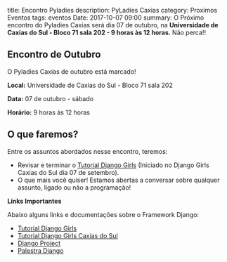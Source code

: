 title: Encontro Pyladies
description: PyLadies Caxias
category: Proximos Eventos
tags: eventos
Date: 2017-10-07 09:00
summary: O Próximo encontro do Pyladies Caxias será dia 07 de outubro, na **Universidade de Caxias do Sul - Bloco 71 sala 202  - 9 horas às 12 horas.** Não perca!!


## Encontro de Outubro

O Pyladies Caxias de outubro está marcado!

**Local:** Universidade de Caxias do Sul - Bloco 71 sala 202

**Data:**  07 de outubro - sábado

**Horário:** 9 horas às 12 horas

<!-- ## SEJA BEM-VINDA! -->

<!-- Estamos muito felizes com sua presença! <3 -->

## O que faremos?

Entre os assuntos abordados nesse encontro, teremos:

* Revisar e terminar o [Tutorial Django Girls](https://docs.google.com/document/d/15asJrEfA6FvN1jHBqYwVDWc_e1MsUo9YH_on5HYR_Cc/edit)
(Iniciado no Django Girls Caxias do Sul dia 07 de setembro).
* O que mais você quiser! Estamos abertas a conversar sobre qualquer assunto, ligado ou não a programação!

<!-- * Apresentação - Falar o nome, profissão, o que mais quiser;
* Codar - No dia 07 de setembro começamos a desenvolver o blog utilizando o Framework django. Vamos seguir a mesma dinâmica do Django Girls, seguiremos o [Tutorial Django Girls](https://docs.google.com/document/d/15asJrEfA6FvN1jHBqYwVDWc_e1MsUo9YH_on5HYR_Cc/edit). Já terminou? Ajude a pessoa que está com dificuldade. Tem dúvidas? Está com algum problema? Nos chame e tentaremos resolver. Abaixo tem alguns links que poderão ajudar.
* Temos um grupo do Whats, podemos te add, nos passe seu número.
* Temos café e biscoito <3, na sala ao  do DA ! Fique a vontade em fazer um intervalo.
* Próximo encontro? Nos ajude a definir a data e horário. O que você gostaria de aprender? Sugira algo para que possamos organizar. -->

<!-- **Próximos Eventos**

* 21 de Outubro - [Tchelinux Caxias](https://caxias.tchelinux.org/)
* Encontro Pyladies Novembro.
* 8:30 às 12:00 - Data à definir - Novembro - **PyCaxiasDay** é um grupo de Python da região, os encontros serão bimestrais.
Nós fomos convidadas a  montar o Slot introdutório de Django. -->

<!-- **Este é só o começo, em 2018 vamos organizar dois Django Girls:**

* [Django Girls Bento Gonçalves](https://djangogirls.org/bentogoncalves/) - 19 de maio
* [Django Girls Caxias do Sul](https://djangogirls.org/caxiasdosul/) - setembro (data à definir)

No Rio Grande do Sul terão mais 3 Django Girls:

* Django Girls POA - 23 e 24 de março
* Django Girls Santa Maria - 06 e 07 de abril
* Django Girls Canoas - 04 e 05 de maio -->

**Links Importantes**

Abaixo alguns links e documentações sobre o Framework Django:

* [Tutorial Django Girls](https://tutorial.djangogirls.org/pt/)
* [Tutorial Django Girls Caxias do Sul](https://docs.google.com/document/d/15asJrEfA6FvN1jHBqYwVDWc_e1MsUo9YH_on5HYR_Cc/edit)
* [Django Project](https://www.djangoproject.com/)
* [Palestra Django]({filename}/pdfs/django.pdf)
